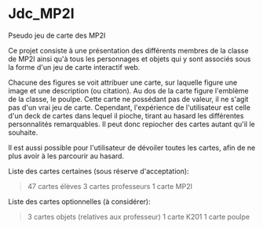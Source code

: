 # Jdc_MP2I
 Pseudo jeu de carte des MP2I

Ce projet consiste à une présentation des différents membres de la classe de MP2I ainsi qu'à tous les personnages et objets qui y sont associés sous la forme d'un jeu de carte interactif web.

Chacune des figures se voit attribuer une carte, sur laquelle figure une image et une description (ou citation). Au dos de la carte figure l'emblème de la classe, le poulpe. Cette carte ne possédant pas de valeur, il ne s'agit pas d'un vrai jeu de carte. Cependant, l'expérience de l'utilisateur est celle d'un deck de cartes dans lequel il pioche, tirant au hasard les différentes personnalités remarquables. Il peut donc repiocher des cartes autant qu'il le souhaite.

Il est aussi possible pour l'utilisateur de dévoiler toutes les cartes, afin de ne plus avoir à les parcourir au hasard.

Liste des cartes certaines (sous réserve d'acceptation):
> 47 cartes élèves
> 3 cartes professeurs
> 1 carte MP2I

Liste des cartes optionnelles (à considérer):
> 3 cartes objets (relatives aux professeur)
> 1 carte K201
> 1 carte poulpe
